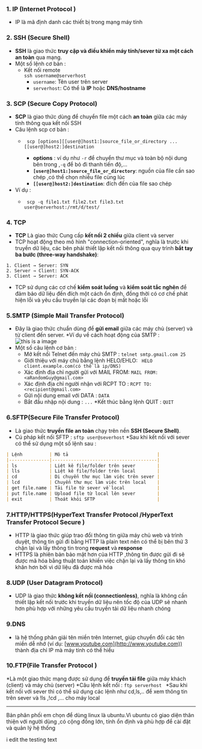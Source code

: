 ### 1. IP (Internet Protocol )
* IP là mã định danh các thiết bị trong mạng máy tính
### 2. SSH (Secure Shell)
* **SSH** là giao thức **truy cập và điều khiển máy tính/sever từ xa một cách an toàn** qua mạng.
*  Một số lệnh cơ bản :
	* Kết nối remote  
		 ``` ssh username@serverhost ```
		-   `username`: Tên user trên server
		-   `serverhost`: Có thể là **IP** hoặc **DNS/hostname**  
### 3. SCP (Secure Copy Protocol)
* **SCP** là giao thức dùng để chuyển file một cách **an toàn** giữa các máy tính thông qua kết nối SSH
* Câu lệnh scp cơ bản :
	*  ``` 
		scp [options][[user@]host1:]source_file_or_directory ... [[user@]host2:]destination
		```
		- **options** : ví dụ như `-r`  để chuyển thư mục và toàn bộ nội dung bên trong ,` -q ` để bỏ đi thanh tiến độ,...
		- **`[user@]host1:]source_file_or_directory`**: nguồn của file cần sao chép ,có thể chọn nhiều file cùng lúc
		- **`[[user@]host2:]destination`**: đích đến của file sao chép
* Ví dụ :
	*  ``` 	
		scp -q file1.txt file2.txt file3.txt user@serverhost:/rmt/d/test/  
		```
### 4.  TCP
 * **TCP** Là giao thức Cung cấp **kết nối 2 chiều** giữa client và server
 * TCP hoạt động theo mô hình "connection-oriented", nghĩa là trước khi truyền dữ liệu, các bên phải thiết lập kết nối thông qua quy trình **bắt tay ba bước (three-way handshake)**:
  ``` 
  1. Client → Server: SYN
2. Server → Client: SYN-ACK
3. Client → Server: ACK
  ```
  * TCP sử dụng các cơ chế **kiểm soát luồng** và **kiểm soát tắc nghẽn** để đảm bảo dữ liệu đến đích một cách ổn định, đồng thời có cơ chế phát hiện lỗi và yêu cầu truyền lại các đoạn bị mất hoặc lỗi
	 
### 5.SMTP (**Simple Mail Transfer Protocol**)
* Đây là giao thức chuẩn dùng để **gửi email** giữa các máy chủ (server) và từ client đến server.
*Ví dụ về cách hoạt động của SMTP :
![this is a image](https://media.geeksforgeeks.org/wp-content/cdn-uploads/gq/2017/02/SMTP_1.png)
* Một số câu lệnh cơ bản :
	* Mở kết nối Telnet đến máy chủ SMTP :
		 ```telnet smtp.gmail.com 25 ```
	* Giới thiệu với máy chủ bằng lệnh HELO/EHLO:
		``` HELO client.example.com(có thể là ip/DNS)```
	* Xác định địa chỉ người gửi với MAIL FROM:
		 ``` MAIL FROM:<aRandomGuy@gmail.com>  ```
	* Xác định địa chỉ người nhận với RCPT TO :
	``` RCPT TO:<recipient@gmail.com> ```
	* Gửi nội dung email với DATA : 
	``` DATA ```
	* Bắt đầu nhập nội dung :
	``` ... ```
	*Kết thúc bằng lệnh QUIT :
	``` QUIT ```
### 6.SFTP(Secure File Transfer Protocol)
* Là giao thức **truyền file an toàn** chạy trên nền **SSH (Secure Shell)**.
* Cú pháp kết nối SFTP :
 ``` sftp user@severhost ```
*Sau khi kết nối với sever có thể sử dụng một số lệnh sau :
```markdown
| Lệnh          | Mô tả                                 |
|---------------|---------------------------------------|
| ls            | Liệt kê file/folder trên sever        |
| lls           | Liệt kê file/folder trên local        |
| cd            | Di chuyển thư mục làm việc trên sever |
| lcd           | Chuyển thư mục làm việc trên local    |
| get file.name | Tải file từ sever về local            |
| put file.name | Upload file từ local lên sever        |
| exit          | Thoát khỏi SFTP                       |
```
### 7.HTTP/HTTPS(HyperText Transfer Protocol /HyperText Transfer Protocol Secure )
* HTTP là giao thức giúp trao đổi thông tin giữa máy chủ web và trình duyệt, thông tin gửi đi bằng HTTP là plain text nên có thể bị  bên thứ 3 chặn lại và lấy thông tin trong __request__ và __response__ 
* HTTPS là phiên bản bảo mật hơn của HTTP ,thông tin được gửi đi sẽ được mã hóa bằng thuật toán khiến việc chặn lại và lấy thông tin khó khăn hơn bởi vì dữ liệu đã được mã hóa
### 8.UDP (User Datagram Protocol)
* UDP là giao thức **không kết nối (connectionless)**, nghĩa là không cần thiết lập kết nối trước khi truyền dữ liệu nên tốc độ của UDP sẽ nhanh hơn phù hợp với những yêu cầu truyền tải dữ liệu nhanh chóng
### 9.DNS
* là hệ thống phân giải tên miền trên Internet, giúp chuyển đổi các tên miền dễ nhớ (ví dụ: [www.youtube.com](http://www.youtube.com)) thành địa chỉ IP mà máy tính có thể hiểu 
### 10.FTP(File Transfer Protocol ) 
*Là một giao thức mạng được sử dụng để **truyền tải file** giữa máy khách (client) và máy chủ (server)
*Câu lệnh kết nối :
`ftp serverhost `
*Sau khi kết nối với sever thì có thể sử dụng các lệnh như cd,ls,.. để xem thông tin trên sever và !ls ,!cd ,... cho máy local



----------------------------------------------------------------------------------------------------------------------------------------------
Bản phân phối em chọn để dùng linux là ubuntu.Vì ubuntu có giao diện thân thiện với người dùng ,có cộng đồng lớn, tính ổn định và phù hợp để cài đặt và quản lý hệ thống


i edit the testing text
